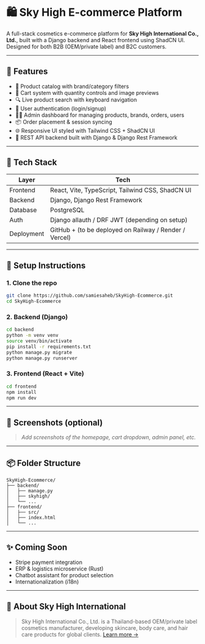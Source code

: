 # 🛍️ Sky High E-commerce Platform

A full-stack cosmetics e-commerce platform for **Sky High International Co., Ltd.**, built with a Django backend and React frontend using ShadCN UI. Designed for both B2B (OEM/private label) and B2C customers.

---

## 🚀 Features

- 🧴 Product catalog with brand/category filters
- 🛒 Cart system with quantity controls and image previews
- 🔍 Live product search with keyboard navigation
- 🔐 User authentication (login/signup)
- 🧑‍💼 Admin dashboard for managing products, brands, orders, users
- 📦 Order placement & session syncing
- 🌐 Responsive UI styled with Tailwind CSS + ShadCN UI
- 🔗 REST API backend built with Django & Django Rest Framework

---

## 🧱 Tech Stack

| Layer         | Tech                             |
|--------------|----------------------------------|
| Frontend     | React, Vite, TypeScript, Tailwind CSS, ShadCN UI |
| Backend      | Django, Django Rest Framework    |
| Database     | PostgreSQL                        |
| Auth         | Django allauth / DRF JWT (depending on setup) |
| Deployment   | GitHub + (to be deployed on Railway / Render / Vercel) |

---

## 🧪 Setup Instructions

### 1. Clone the repo
```bash
git clone https://github.com/samiesaheb/SkyHigh-Ecommerce.git
cd SkyHigh-Ecommerce
```

### 2. Backend (Django)
```bash
cd backend
python -m venv venv
source venv/bin/activate
pip install -r requirements.txt
python manage.py migrate
python manage.py runserver
```

### 3. Frontend (React + Vite)
```bash
cd frontend
npm install
npm run dev
```

---

## 📸 Screenshots (optional)

> _Add screenshots of the homepage, cart dropdown, admin panel, etc._

---

## 📦 Folder Structure

```
SkyHigh-Ecommerce/
├── backend/
│   ├── manage.py
│   ├── skyhigh/
│   └── ...
├── frontend/
│   ├── src/
│   ├── index.html
│   └── ...
```

---

## ✨ Coming Soon

- Stripe payment integration
- ERP & logistics microservice (Rust)
- Chatbot assistant for product selection
- Internationalization (i18n)

---

## 🏢 About Sky High International

> Sky High International Co., Ltd. is a Thailand-based OEM/private label cosmetics manufacturer, developing skincare, body care, and hair care products for global clients. [Learn more →](https://skyhigh-inter.com)
